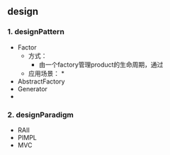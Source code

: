 ## design
### 1. designPattern
* Factor
  * 方式：
    * 由一个factory管理product的生命周期，通过
  * 应用场景：
    * 
* AbstractFactory
* Generator
* 

### 2. designParadigm
* RAII
* PIMPL
* MVC